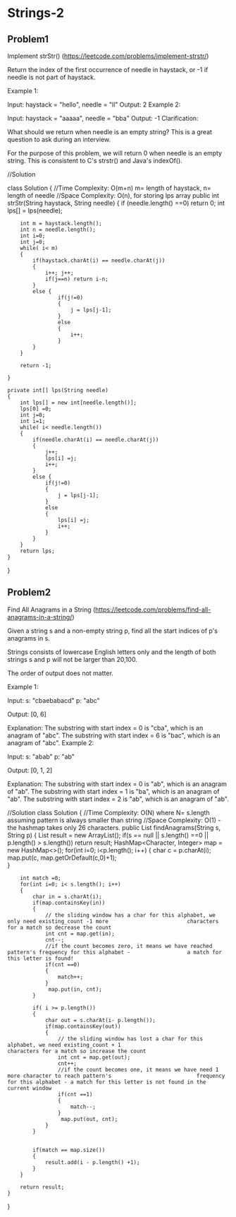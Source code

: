 # Strings-2


## Problem1 
Implement strStr() (https://leetcode.com/problems/implement-strstr/)

Return the index of the first occurrence of needle in haystack, or -1 if needle is not part of haystack.

Example 1:

Input: haystack = "hello", needle = "ll"
Output: 2
Example 2:

Input: haystack = "aaaaa", needle = "bba"
Output: -1
Clarification:

What should we return when needle is an empty string? This is a great question to ask during an interview.

For the purpose of this problem, we will return 0 when needle is an empty string. This is consistent to C's strstr() and Java's indexOf().

//Solution

class Solution {
    //Time Complexity: O(m+n) m= length of haystack, n= length of needle
    //Space Complexity: O(n), for storing lps array
    public int strStr(String haystack, String needle) {
        if (needle.length() ==0) return 0;
        int lps[] = lps(needle);
        
        int m = haystack.length();
        int n = needle.length();
        int i=0;
        int j=0;
        while( i< m)
        {
            if(haystack.charAt(i) == needle.charAt(j))
            {   
                i++; j++;
                if(j==n) return i-n;
            }
            else {
                    if(j!=0)
                    {
                        j = lps[j-1];
                    }
                    else
                    {
                        i++;
                    }
            }  
        }
        
        return -1;
        
    }
    
    private int[] lps(String needle)
    {
        int lps[] = new int[needle.length()];
        lps[0] =0;
        int j=0;
        int i=1;
        while( i< needle.length())
        {
            if(needle.charAt(i) == needle.charAt(j))
            {
                j++;
                lps[i] =j;
                i++;
            }
            else {
                if(j!=0)
                {
                    j = lps[j-1];
                }
                else
                {
                    lps[i] =j;
                    i++;
                }
            }  
        }
        return lps;
    }
}

## Problem2 

Find All Anagrams in a String (https://leetcode.com/problems/find-all-anagrams-in-a-string/)

Given a string s and a non-empty string p, find all the start indices of p's anagrams in s.

Strings consists of lowercase English letters only and the length of both strings s and p will not be larger than 20,100.

The order of output does not matter.

Example 1:

Input:
s: "cbaebabacd" p: "abc"

Output:
[0, 6]

Explanation:
The substring with start index = 0 is "cba", which is an anagram of "abc".
The substring with start index = 6 is "bac", which is an anagram of "abc".
Example 2:

Input:
s: "abab" p: "ab"

Output:
[0, 1, 2]

Explanation:
The substring with start index = 0 is "ab", which is an anagram of "ab".
The substring with start index = 1 is "ba", which is an anagram of "ab".
The substring with start index = 2 is "ab", which is an anagram of "ab".

//Solution
class Solution {
    //Time Complexity: O(N) where N= s.length assuming pattern is always smaller than string 
    //Space Complexity: O(1) - the hashmap takes only 26 characters. 
    public List<Integer> findAnagrams(String s, String p) {
        List<Integer> result = new ArrayList<Integer>();
        if(s == null || s.length() ==0 || p.length() > s.length()) return result;
        HashMap<Character, Integer> map = new HashMap<>();
        for(int i=0; i<p.length(); i++)
        {
            char c = p.charAt(i);
            map.put(c, map.getOrDefault(c,0)+1);            
        }
        
        int match =0;
        for(int i=0; i< s.length(); i++)
        {
            char in = s.charAt(i);
            if(map.containsKey(in))
            {
                // the sliding window has a char for this alphabet, we only need existing_count -1 more                         characters for a match so decrease the count 
                int cnt = map.get(in);
                cnt--;
                //if the count becomes zero, it means we have reached  pattern's frequency for this alphabet -                  a match for this letter is found!
                if(cnt ==0)
                {
                    match++;
                }
                 map.put(in, cnt);
            }
            
            if( i >= p.length())
            {  
                char out = s.charAt(i- p.length());
                if(map.containsKey(out))
                {
                    // the sliding window has lost a char for this alphabet, we need existing_count + 1                             characters for a match so increase the count 
                    int cnt = map.get(out);
                    cnt++;
                    //if the count becomes one, it means we have need 1 more character to reach pattern's                           frequency for this alphabet - a match for this letter is not found in the current window
                    if(cnt ==1)
                    {
                        match--;
                    }
                     map.put(out, cnt);
                }
            }
            
            
            if(match == map.size())
            {
                result.add(i - p.length() +1);
            }
        }
        
        return result;
    }
}